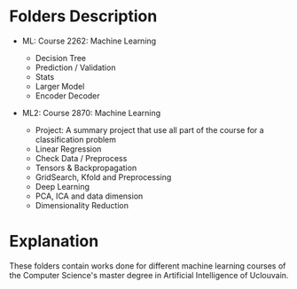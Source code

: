 # Folders Description

- ML: Course 2262: Machine Learning
    - Decision Tree
    - Prediction / Validation
    - Stats
    - Larger Model
    - Encoder Decoder

- ML2: Course 2870: Machine Learning
    - Project: A summary project that use all part of the course for a classification problem
    - Linear Regression
    - Check Data / Preprocess
    - Tensors & Backpropagation
    - GridSearch, Kfold and Preprocessing
    - Deep Learning
    - PCA, ICA and data dimension
    - Dimensionality Reduction

# Explanation

These folders contain works done for different machine learning courses of the Computer Science's master degree in Artificial Intelligence of Uclouvain.